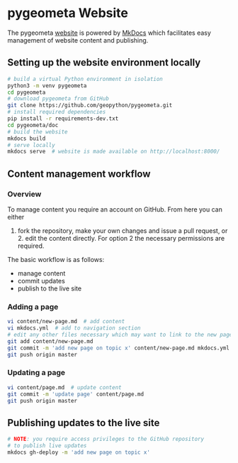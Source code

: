 # pygeometa Website

The pygeometa [website](https://geopython.github.io) is powered
by [MkDocs](https://www.mkdocs.org) which facilitates easy management
of website content and publishing.

## Setting up the website environment locally

```bash
# build a virtual Python environment in isolation
python3 -m venv pygeometa
cd pygeometa
# download pygeometa from GitHub
git clone https://github.com/geopython/pygeometa.git
# install required dependencies
pip install -r requirements-dev.txt
cd pygeometa/doc
# build the website
mkdocs build
# serve locally
mkdocs serve  # website is made available on http://localhost:8000/
```

## Content management workflow

### Overview

To manage content you require an account on GitHub.  From here you can either
1. fork the repository, make your own changes and issue a pull request, or 2.
edit the content directly.  For option 2 the necessary permissions are required.

The basic workflow is as follows:

- manage content
- commit updates
- publish to the live site

### Adding a page

```bash
vi content/new-page.md  # add content
vi mkdocs.yml  # add to navigation section
# edit any other files necessary which may want to link to the new page
git add content/new-page.md
git commit -m 'add new page on topic x' content/new-page.md mkdocs.yml
git push origin master
```

### Updating a page

```bash
vi content/page.md  # update content
git commit -m 'update page' content/page.md
git push origin master
```

## Publishing updates to the live site

```bash
# NOTE: you require access privileges to the GitHub repository
# to publish live updates
mkdocs gh-deploy -m 'add new page on topic x'
```
